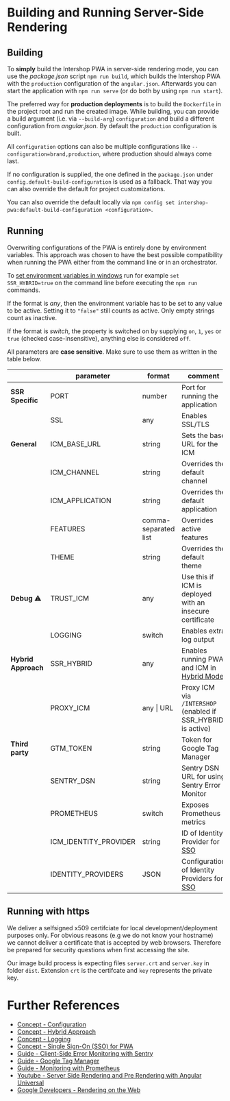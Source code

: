 <!--
kb_guide
kb_pwa
kb_everyone
kb_sync_latest_only
-->

# Building and Running Server-Side Rendering

## Building

To **simply** build the Intershop PWA in server-side rendering mode, you can use the _package.json_ script `npm run build`, which builds the Intershop PWA with the `production` configuration of the `angular.json`.
Afterwards you can start the application with `npm run serve` (or do both by using `npm run start`).

The preferred way for **production deployments** is to build the `Dockerfile` in the project root and run the created image.
While building, you can provide a build argument (i.e. via `--build-arg`) `configuration` and build a different configuration from _angular.json_.
By default the `production` configuration is built.

All `configuration` options can also be multiple configurations like `--configuration=brand,production`, where production should always come last.

If no configuration is supplied, the one defined in the `package.json` under `config.default-build-configuration` is used as a fallback.
That way you can also override the default for project customizations.

You can also override the default locally via `npm config set intershop-pwa:default-build-configuration <configuration>`.

## Running

Overwriting configurations of the PWA is entirely done by environment variables.
This approach was chosen to have the best possible compatibility when running the PWA either from the command line or in an orchestrator.

To [set environment variables in windows](https://docs.microsoft.com/en-us/windows-server/administration/windows-commands/set_1) run for example `set SSR_HYBRID=true` on the command line before executing the `npm run` commands.

If the format is _any_, then the environment variable has to be set to any value to be active.
Setting it to `"false"` still counts as active.
Only empty strings count as inactive.

If the format is _switch_, the property is switched on by supplying `on`, `1`, `yes` or `true` (checked case-insensitive), anything else is considered `off`.

All parameters are **case sensitive**.
Make sure to use them as written in the table below.

|                     | parameter             | format               | comment                                                      |
| ------------------- | --------------------- | -------------------- | ------------------------------------------------------------ |
| **SSR Specific**    | PORT                  | number               | Port for running the application                             |
|                     | SSL                   | any                  | Enables SSL/TLS                                              |
| **General**         | ICM_BASE_URL          | string               | Sets the base URL for the ICM                                |
|                     | ICM_CHANNEL           | string               | Overrides the default channel                                |
|                     | ICM_APPLICATION       | string               | Overrides the default application                            |
|                     | FEATURES              | comma-separated list | Overrides active features                                    |
|                     | THEME                 | string               | Overrides the default theme                                  |
| **Debug** :warning: | TRUST_ICM             | any                  | Use this if ICM is deployed with an insecure certificate     |
|                     | LOGGING               | switch               | Enables extra log output                                     |
| **Hybrid Approach** | SSR_HYBRID            | any                  | Enables running PWA and ICM in [Hybrid Mode][concept-hybrid] |
|                     | PROXY_ICM             | any \| URL           | Proxy ICM via `/INTERSHOP` (enabled if SSR_HYBRID is active) |
| **Third party**     | GTM_TOKEN             | string               | Token for Google Tag Manager                                 |
|                     | SENTRY_DSN            | string               | Sentry DSN URL for using Sentry Error Monitor                |
|                     | PROMETHEUS            | switch               | Exposes Prometheus metrics                                   |
|                     | ICM_IDENTITY_PROVIDER | string               | ID of Identity Provider for [SSO][concept-sso]               |
|                     | IDENTITY_PROVIDERS    | JSON                 | Configuration of Identity Providers for [SSO][concept-sso]   |

## Running with https

We deliver a selfsigned x509 certifciate for local development/deployment purposes only.
For obvious reasons (e.g we do not know your hostname) we cannot deliver a certificate that is accepted by web browsers.
Therefore be prepared for security questions when first accessing the site.

Our image build process is expecting files `server.crt` and `server.key` in folder `dist`.
Extension `crt` is the certifcate and `key` represents the private key.

# Further References

- [Concept - Configuration](../concepts/configuration.md)
- [Concept - Hybrid Approach][concept-hybrid]
- [Concept - Logging](../concepts/logging.md)
- [Concept - Single Sign-On (SSO) for PWA][concept-sso]
- [Guide - Client-Side Error Monitoring with Sentry](./sentry-error-monitoring.md)
- [Guide - Google Tag Manager](./google-tag-manager.md)
- [Guide - Monitoring with Prometheus](./prometheus-monitoring.md)
- [Youtube - Server Side Rendering and Pre Rendering with Angular Universal](https://youtu.be/-VDOAjzLcvQ)
- [Google Developers - Rendering on the Web](https://developers.google.com/web/updates/2019/02/rendering-on-the-web)

[concept-sso]: ../concepts/sso.md
[concept-hybrid]: ../concepts/hybrid-approach.md

